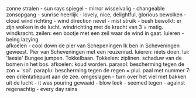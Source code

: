 zonne stralen - sun rays
spiegel - mirror
wisselvalig - changeable
zonsopgang - sunrise
heerlijk - lovely, nice, delightful, glorious
bewolken -  cloud
wind richting - wind direction
nevel - mist
struik - bush
bewolkt: er zijn wolken in de lucht.
windrichting met de kracht van 3 = matig.
windkracht.
zeilen: een bootje met een zeil waar de wind in gaat.
luieren - being lazying  
afkoelen - cool down
de pier van Schepeningen 
Ik ben in Scheveningen geweest.
Pier van Scheveningen met een reuzenrad.
luieren: niets doen.
lui: 'laesie'
Bungee jumpen.
Tokkelbaan. Tokkelen: ziplinen.
schaduw van de bomen in het bos.
afkoelen: koud worden.
parasol: bescherming tegen de zon = 'sol'.
paraplu: bescherming tegen de regen = plui.
paal met nummer 7: een 
oriëntatiepunt aan de zee.
omgeslagen - turn over
het viel met bakken uit de lucht - it was pouring
gewaaid - blow
leek - seemed
tegen - against
regenachtig - every day rains

